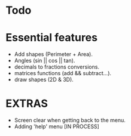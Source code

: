 Todo
====

Essential features
====
 - Add shapes (Perimeter + Area).
 - Angles (sin || cos || tan).
 - decimals to fractions conversions.
 - matrices functions (add && subtract...).
 - draw shapes (2D & 3D).

EXTRAS
====
 - Screen clear when getting back to the menu. 
 - Adding 'help' menu [IN PROCESS]
